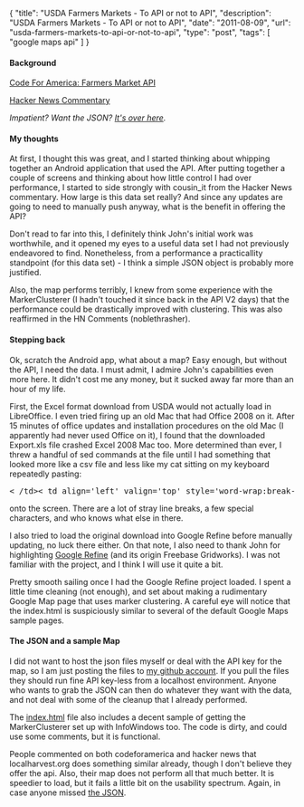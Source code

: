 {
  "title": "USDA Farmers Markets - To API or not to API",
  "description": "USDA Farmers Markets - To API or not to API",
  "date": "2011-08-09",
  "url": "usda-farmers-markets-to-api-or-not-to-api",
  "type": "post",
  "tags": [
    "google maps api"
  ]
}
#### Background

[Code For America: Farmers Market API](http://codeforamerica.org/2011/08/08/farmers-market-api/)

[Hacker News Commentary](http://news.ycombinator.com/item?id=2861458)

_Impatient? Want the JSON?  [It's over here](https://github.com/imperialwicket/usdaFarmersMarkets)._

#### My thoughts

At first, I thought this was great, and I started thinking about whipping together an Android application that used the API. After putting together a couple of screens and thinking about how little control I had over performance, I started to side strongly with cousin_it from the Hacker News commentary. How large is this data set really? And since any updates are going to need to manually push anyway, what is the benefit in offering the API?  

Don't read to far into this, I definitely think John's initial work was worthwhile, and it opened my eyes to a useful data set I had not previously endeavored to find. Nonetheless, from a performance a practicallity standpoint (for this data set) - I think a simple JSON object is probably more justified. 

Also, the map performs terribly, I knew from some experience with the MarkerClusterer (I hadn't touched it since back in the API V2 days) that the performance could be drastically improved with clustering. This was also reaffirmed in the HN Comments (noblethrasher).

#### Stepping back

Ok, scratch the Android app, what about a map? Easy enough, but without the API, I need the data. I must admit, I admire John's capabilities even more here. It didn't cost me any money, but it sucked away far more than an hour of my life. 

First, the Excel format download from USDA would not actually load in LibreOffice. I even tried firing up an old Mac that had Office 2008 on it. After 15 minutes of office updates and installation procedures on the old Mac (I apparently had never used Office on it), I found that the downloaded Export.xls file crashed Excel 2008 Mac too. More determined than ever, I threw a handful of sed commands at the file until I had something that looked more like a csv file and less like my cat sitting on my keyboard repeatedly pasting:
<pre>
< /td>< td align='left' valign='top' style='word-wrap:break-word;'>
</pre>
 onto the screen. There are a lot of stray line breaks, a few special characters, and who knows what else in there.  

I also tried to load the original download into Google Refine before manually updating, no luck there either. On that note, I also need to thank John for highlighting [Google Refine](http://code.google.com/p/google-refine/) (and its origin Freebase Gridworks). I was not familiar with the project, and I think I will use it quite a bit.

Pretty smooth sailing once I had the Google Refine project loaded. I spent a little time cleaning (not enough), and set about making a rudimentary Google Map page that uses marker clustering. A careful eye will notice that the index.html is suspiciously similar to several of the default Google Maps sample pages.

#### The JSON and a sample Map

I did not want to host the json files myself or deal with the API key for the map, so I am just posting the files to [my github account](https://github.com/imperialwicket/usdaFarmersMarkets). If you pull the files they should run fine API key-less from a localhost environment. Anyone who wants to grab the JSON can then do whatever they want with the data, and not deal with some of the cleanup that I already performed.

The [index.html](https://github.com/imperialwicket/usdaFarmersMarkets/blob/master/index.html) file also includes a decent sample of getting the MarkerClusterer set up with InfoWindows too. The code is dirty, and could use some comments, but it is functional.  

People commented on both codeforamerica and hacker news that localharvest.org does something similar already, though I don't believe they offer the api. Also, their map does not perform all that much better. It is speedier to load, but it fails a little bit on the usability spectrum. Again, in case anyone missed [the JSON](https://github.com/imperialwicket/usdaFarmersMarkets/blob/master/usda_farmers_markets_full.json).
